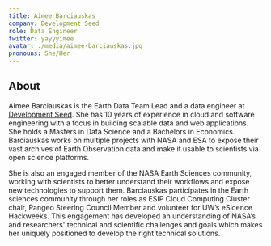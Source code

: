 ```yaml
---
title: Aimee Barciauskas
company: Development Seed
role: Data Engineer
twitter: yayyyimee
avatar: ./media/aimee-barciauskas.jpg
pronouns: She/Her
---
```

## About

Aimee Barciauskas is the Earth Data Team Lead and a data engineer at [Development Seed](https://developmentseed.org/). She has 10 years of experience in cloud and software engineering with a focus in building scalable data and web applications. She holds a Masters in Data Science and a Bachelors in Economics.
Barciauskas works on multiple projects with NASA and ESA to expose their vast archives of Earth Observation data and make it usable to scientists via open science platforms.

She is also an engaged member of the NASA Earth Sciences community, working with scientists to better understand their workflows and expose new technologies to support them. Barciauskas participates in the Earth sciences community through her roles as ESIP Cloud Computing Cluster chair, Pangeo Steering Council Member and volunteer for UW’s eSicence Hackweeks. This engagement has developed an understanding of NASA’s and researchers' technical and scientific challenges and goals which makes her uniquely positioned to develop the right technical solutions.